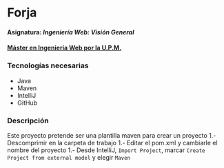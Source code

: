 # Forja
#### Asignatura: *Ingeniería Web: Visión General*
#### [Máster en Ingeniería Web por la U.P.M.](http://miw.etsisi.upm.es)

### Tecnologías necesarias
* Java
* Maven
* IntelliJ
* GitHub

### Descripción
Este proyecto pretende ser una plantilla maven para crear un proyecto
1.- Descomprimir en la carpeta de trabajo
1.- Editar el pom.xml y cambiarle el nombre del proyecto
1.- Desde IntelliJ, `Import Project`, marcar `Create Project from external model` y elegir `Maven`

